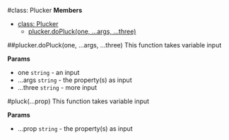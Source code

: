 
<a name="Plucker"></a>
#class: Plucker
**Members**

* [class: Plucker](#Plucker)
  * [plucker.doPluck(one, ...args, ...three)](#Plucker#doPluck)

<a name="Plucker#doPluck"></a>
##plucker.doPluck(one, ...args, ...three)
This function takes variable input

**Params**

- one `string` - an input
- ...args `string` - the property(s) as input
- ...three `string` - more input

<a name="pluck"></a>
#pluck(...prop)
This function takes variable input

**Params**

- ...prop `string` - the property(s) as input


